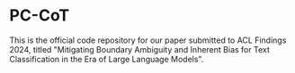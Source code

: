 # PC-CoT
This is the official code repository for our paper submitted to ACL Findings 2024, titled "Mitigating Boundary Ambiguity and Inherent Bias for Text Classification in the Era of Large Language Models".
